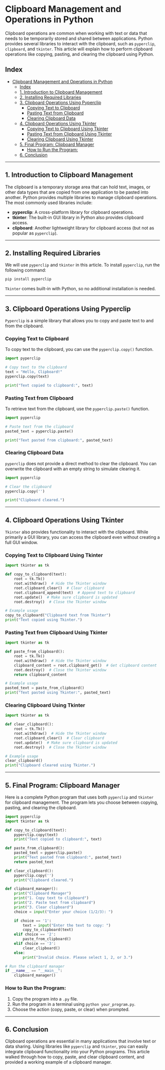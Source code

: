 # Clipboard Management and Operations in Python

Clipboard operations are common when working with text or data that needs to be temporarily stored and shared between applications. Python provides several libraries to interact with the clipboard, such as `pyperclip`, `clipboard`, and `tkinter`. This article will explain how to perform clipboard operations like copying, pasting, and clearing the clipboard using Python.

## Index

- [Clipboard Management and Operations in Python](#clipboard-management-and-operations-in-python)
  - [Index](#index)
  - [1. Introduction to Clipboard Management](#1-introduction-to-clipboard-management)
  - [2. Installing Required Libraries](#2-installing-required-libraries)
  - [3. Clipboard Operations Using Pyperclip](#3-clipboard-operations-using-pyperclip)
    - [Copying Text to Clipboard](#copying-text-to-clipboard)
    - [Pasting Text from Clipboard](#pasting-text-from-clipboard)
    - [Clearing Clipboard Data](#clearing-clipboard-data)
  - [4. Clipboard Operations Using Tkinter](#4-clipboard-operations-using-tkinter)
    - [Copying Text to Clipboard Using Tkinter](#copying-text-to-clipboard-using-tkinter)
    - [Pasting Text from Clipboard Using Tkinter](#pasting-text-from-clipboard-using-tkinter)
    - [Clearing Clipboard Using Tkinter](#clearing-clipboard-using-tkinter)
  - [5. Final Program: Clipboard Manager](#5-final-program-clipboard-manager)
    - [How to Run the Program:](#how-to-run-the-program)
  - [6. Conclusion](#6-conclusion)

---

## 1. Introduction to Clipboard Management

The clipboard is a temporary storage area that can hold text, images, or other data types that are copied from one application to be pasted into another. Python provides multiple libraries to manage clipboard operations. The most commonly used libraries include:

- **pyperclip**: A cross-platform library for clipboard operations.
- **tkinter**: The built-in GUI library in Python also provides clipboard access.
- **clipboard**: Another lightweight library for clipboard access (but not as popular as `pyperclip`).

---

## 2. Installing Required Libraries

We will use `pyperclip` and `tkinter` in this article. To install `pyperclip`, run the following command:

```bash
pip install pyperclip
```

`Tkinter` comes built-in with Python, so no additional installation is needed.

---

## 3. Clipboard Operations Using Pyperclip

`Pyperclip` is a simple library that allows you to copy and paste text to and from the clipboard.

### Copying Text to Clipboard

To copy text to the clipboard, you can use the `pyperclip.copy()` function.

```python
import pyperclip

# Copy text to the clipboard
text = "Hello, Clipboard!"
pyperclip.copy(text)

print("Text copied to clipboard:", text)
```

### Pasting Text from Clipboard

To retrieve text from the clipboard, use the `pyperclip.paste()` function.

```python
import pyperclip

# Paste text from the clipboard
pasted_text = pyperclip.paste()

print("Text pasted from clipboard:", pasted_text)
```

### Clearing Clipboard Data

`pyperclip` does not provide a direct method to clear the clipboard. You can overwrite the clipboard with an empty string to simulate clearing it.

```python
import pyperclip

# Clear the clipboard
pyperclip.copy('')

print("Clipboard cleared.")
```

---

## 4. Clipboard Operations Using Tkinter

`Tkinter` also provides functionality to interact with the clipboard. While primarily a GUI library, you can access the clipboard even without creating a full GUI window.

### Copying Text to Clipboard Using Tkinter

```python
import tkinter as tk

def copy_to_clipboard(text):
    root = tk.Tk()
    root.withdraw()  # Hide the Tkinter window
    root.clipboard_clear()  # Clear clipboard
    root.clipboard_append(text)  # Append text to clipboard
    root.update()  # Make sure clipboard is updated
    root.destroy()  # Close the Tkinter window

# Example usage
copy_to_clipboard("Clipboard text from Tkinter")
print("Text copied using Tkinter.")
```

### Pasting Text from Clipboard Using Tkinter

```python
import tkinter as tk

def paste_from_clipboard():
    root = tk.Tk()
    root.withdraw()  # Hide the Tkinter window
    clipboard_content = root.clipboard_get()  # Get clipboard content
    root.destroy()  # Close the Tkinter window
    return clipboard_content

# Example usage
pasted_text = paste_from_clipboard()
print("Text pasted using Tkinter:", pasted_text)
```

### Clearing Clipboard Using Tkinter

```python
import tkinter as tk

def clear_clipboard():
    root = tk.Tk()
    root.withdraw()  # Hide the Tkinter window
    root.clipboard_clear()  # Clear clipboard
    root.update()  # Make sure clipboard is updated
    root.destroy()  # Close the Tkinter window

# Example usage
clear_clipboard()
print("Clipboard cleared using Tkinter.")
```

---

## 5. Final Program: Clipboard Manager

Here is a complete Python program that uses both `pyperclip` and `tkinter` for clipboard management. The program lets you choose between copying, pasting, and clearing the clipboard.

```python
import pyperclip
import tkinter as tk

def copy_to_clipboard(text):
    pyperclip.copy(text)
    print("Text copied to clipboard:", text)

def paste_from_clipboard():
    pasted_text = pyperclip.paste()
    print("Text pasted from clipboard:", pasted_text)
    return pasted_text

def clear_clipboard():
    pyperclip.copy('')
    print("Clipboard cleared.")

def clipboard_manager():
    print("Clipboard Manager")
    print("1. Copy text to clipboard")
    print("2. Paste text from clipboard")
    print("3. Clear clipboard")
    choice = input("Enter your choice (1/2/3): ")

    if choice == '1':
        text = input("Enter the text to copy: ")
        copy_to_clipboard(text)
    elif choice == '2':
        paste_from_clipboard()
    elif choice == '3':
        clear_clipboard()
    else:
        print("Invalid choice. Please select 1, 2, or 3.")

# Run the clipboard manager
if __name__ == "__main__":
    clipboard_manager()
```

### How to Run the Program:

1. Copy the program into a `.py` file.
2. Run the program in a terminal using `python your_program.py`.
3. Choose the action (copy, paste, or clear) when prompted.

---

## 6. Conclusion

Clipboard operations are essential in many applications that involve text or data sharing. Using libraries like `pyperclip` and `tkinter`, you can easily integrate clipboard functionality into your Python programs. This article walked through how to copy, paste, and clear clipboard content, and provided a working example of a clipboard manager.
